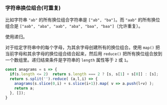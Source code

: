 ### 字符串换位组合(可重复)

比如字符串 `"ab"` 的所有换位组合字符串是 `["ab", "ba"]`。而 `"aab"` 的所有换位组合是 `["aab", "aba", "aab", "aba", "baa", "baa"]`（允许重复）。

使用递归。

对于给定字符串中的每个字母，为其余字母创建所有的换位组合。使用 `map()` 把当前字母和其余字母的换位组合结合起来，然后用 `reduce()` 把所有换位组合放到一个数组里。递归结束条件是字符串的 `length` 属性等于 `2` 或 `1`。

```js
const anagrams = s => {
  if(s.length <= 2)  return s.length === 2 ? [s, s[1] + s[0]] : [s];
  return s.split('').reduce( (a,l,i) => {
    anagrams(s.slice(0,i) + s.slice(i+1)).map( v => a.push(l+v) );
    return a;
  }, []);
}
```
